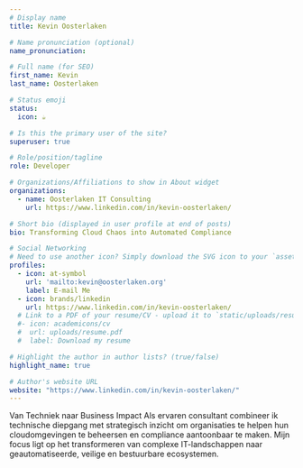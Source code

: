 ```yaml
---
# Display name
title: Kevin Oosterlaken

# Name pronunciation (optional)
name_pronunciation: 

# Full name (for SEO)
first_name: Kevin
last_name: Oosterlaken

# Status emoji
status:
  icon: ☕️

# Is this the primary user of the site?
superuser: true

# Role/position/tagline
role: Developer

# Organizations/Affiliations to show in About widget
organizations:
  - name: Oosterlaken IT Consulting
    url: https://www.linkedin.com/in/kevin-oosterlaken/

# Short bio (displayed in user profile at end of posts)
bio: Transforming Cloud Chaos into Automated Compliance

# Social Networking
# Need to use another icon? Simply download the SVG icon to your `assets/media/icons/` folder.
profiles:
  - icon: at-symbol
    url: 'mailto:kevin@oosterlaken.org'
    label: E-mail Me
  - icon: brands/linkedin
    url: https://www.linkedin.com/in/kevin-oosterlaken/
  # Link to a PDF of your resume/CV - upload it to `static/uploads/resume.pdf`
  #- icon: academicons/cv
  #  url: uploads/resume.pdf
  #  label: Download my resume

# Highlight the author in author lists? (true/false)
highlight_name: true

# Author's website URL
website: "https://www.linkedin.com/in/kevin-oosterlaken/"
---
```


Van Techniek naar Business Impact
Als ervaren consultant combineer ik technische diepgang met strategisch inzicht om organisaties te helpen hun cloudomgevingen te beheersen en compliance aantoonbaar te maken. Mijn focus ligt op het transformeren van complexe IT-landschappen naar geautomatiseerde, veilige en bestuurbare ecosystemen.